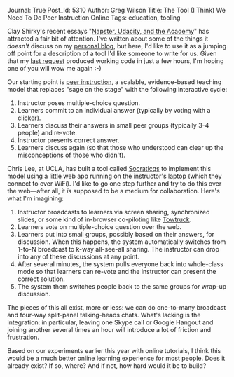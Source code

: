 Journal: True
Post_Id: 5310
Author: Greg Wilson
Title: The Tool (I Think) We Need To Do Peer Instruction Online
Tags: education, tooling

<p>Clay Shirky's recent essays "<a href="http://www.shirky.com/weblog/2012/11/napster-udacity-and-the-academy/">Napster, Udacity, and the Academy</a>" has attracted a fair bit of attention. I've written about some of the things it <em>doesn't</em> discuss on my <a href="http://third-bit.com/blog/archives/4548.html">personal blog</a>, but here, I'd like to use it as a jumping off point for a description of a tool I'd like someone to write for us. Given that my <a href="|filename|2012-11-16-who-wants-to-write-a-little-code.md">last request</a> produced working code in just a few hours, I'm hoping one of you will wow me again :-)</p>

<p>Our starting point is <a href="http://en.wikipedia.org/wiki/Peer_instruction">peer instruction</a>, a scalable, evidence-based teaching model that replaces "sage on the stage" with the following interactive cycle:</p>
<ol>
        <li>Instructor poses multiple-choice question.</li>
        <li>Learners commit to an individual answer (typically by voting with a clicker).</li>
        <li>Learners discuss their answers in small peer groups (typically 3-4 people) and re-vote.</li>
        <li>Instructor presents correct answer.</li>
        <li>Learners discuss again (so that those who understood can clear up the misconceptions of those who didn't).</li>
</ol>
<p>Chris Lee, at UCLA, has built a tool called <a href="http://people.mbi.ucla.edu/leec/docs/socraticqs/tutorial.html">Socraticqs</a> to implement this model using a little web app running on the instructor's laptop (which they connect to over WiFi). I'd like to go one step further and try to do this over the web&mdash;after all, it <em>is</em> supposed to be a medium for collaboration. Here's what I'm imagining:</p>
<ol>
        <li>Instructor broadcasts to learners via screen sharing, synchronized slides, or some kind of in-browser co-piloting like <a href="http://vimeo.com/36754286">Towtruck</a>.</li>
        <li>Learners vote on multiple-choice question over the web.</li>
        <li>Learners put into small groups, possibly based on their answers, for discussion. When this happens, the system automatically switches from 1-to-N broadcast to k-way all-see-all sharing. The instructor can drop into any of these discussions at any point.</li>
        <li>After several minutes, the system pulls everyone back into whole-class mode so that learners can re-vote and the instructor can present the correct solution.</li>
        <li>The system them switches people back to the same groups for wrap-up discussion.</li>
</ol>
<p>The pieces of this all exist, more or less: we can do one-to-many broadcast and four-way split-panel talking-heads chats. What's lacking is the integration: in particular, leaving one Skype call or Google Hangout and joining another several times an hour will introduce a lot of friction and frustration.</p>

<p>Based on our experiments earlier this year with online tutorials, I think this would be a much better online learning experience for most people. Does it already exist? If so, where? And if not, how hard would it be to build?</p>
